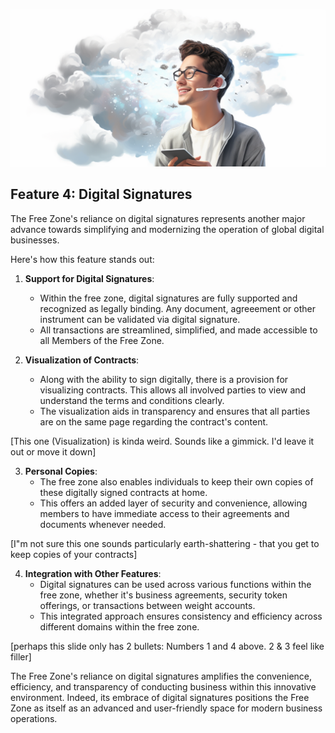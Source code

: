 ![](img/person_phone_cloud.png)

## Feature 4: Digital Signatures

The Free Zone's reliance on digital signatures represents another major advance towards simplifying and modernizing the operation of global digital businesses. 

Here's how this feature stands out:

1. **Support for Digital Signatures**: 
   * Within the free zone, digital signatures are fully supported and recognized as legally binding.  Any document, agreeement or other instrument can be validated via digital signature.
   * All transactions are streamlined, simplified, and made accessible to all Members of the Free Zone.

2. **Visualization of Contracts**: 
   * Along with the ability to sign digitally, there is a provision for visualizing contracts. This allows all involved parties to view and understand the terms and conditions clearly.
   * The visualization aids in transparency and ensures that all parties are on the same page regarding the contract's content.

[This one (Visualization) is kinda weird.  Sounds like a gimmick.  I'd leave it out or move it down]

3. **Personal Copies**: 
   * The free zone also enables individuals to keep their own copies of these digitally signed contracts at home.
   * This offers an added layer of security and convenience, allowing members to have immediate access to their agreements and documents whenever needed.
  
[I"m not sure this one sounds particularly earth-shattering - that you get to keep copies of your contracts]

4. **Integration with Other Features**: 
   * Digital signatures can be used across various functions within the free zone, whether it's business agreements, security token offerings, or transactions between weight accounts.
   * This integrated approach ensures consistency and efficiency across different domains within the free zone.
  
  [perhaps this slide only has 2 bullets:  Numbers 1 and 4 above.  2 & 3 feel like filler]

The Free Zone's reliance on digital signatures amplifies the convenience, efficiency, and transparency of conducting business within this innovative environment. Indeed, its embrace of digital signatures positions the Free Zone as itself as an advanced and user-friendly space for modern business operations.
